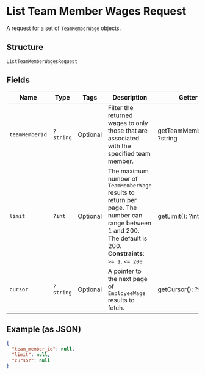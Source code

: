 
# List Team Member Wages Request

A request for a set of `TeamMemberWage` objects.

## Structure

`ListTeamMemberWagesRequest`

## Fields

| Name | Type | Tags | Description | Getter | Setter |
|  --- | --- | --- | --- | --- | --- |
| `teamMemberId` | `?string` | Optional | Filter the returned wages to only those that are associated with the<br>specified team member. | getTeamMemberId(): ?string | setTeamMemberId(?string teamMemberId): void |
| `limit` | `?int` | Optional | The maximum number of `TeamMemberWage` results to return per page. The number can range between<br>1 and 200. The default is 200.<br>**Constraints**: `>= 1`, `<= 200` | getLimit(): ?int | setLimit(?int limit): void |
| `cursor` | `?string` | Optional | A pointer to the next page of `EmployeeWage` results to fetch. | getCursor(): ?string | setCursor(?string cursor): void |

## Example (as JSON)

```json
{
  "team_member_id": null,
  "limit": null,
  "cursor": null
}
```

